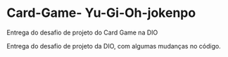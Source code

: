 # Card-Game- Yu-Gi-Oh-jokenpo
 Entrega do desafio de projeto do Card Game na DIO

Entrega do desafio de projeto da DIO, com algumas mudanças no código.